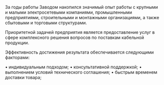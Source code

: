 За годы работы Заводом накопился значимый опыт работы с крупными и малыми электросетевыми компаниями, 
промышленными предприятиями, строительными и монтажными организациями, а также сбытовыми и торговыми структурами.

Приоритетной задачей предприятия является предоставление услуг в сфере комплексного решения вопросов по поставкам кабельной продукции.

Эффективность достижения результата обеспечивается следующими факторами:

• индивидуальным подходом;
• консультативной поддержкой;
• выполнением условий технического соглашения;
• быстрым временем доставки товара;
